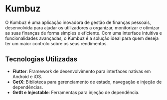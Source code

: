 # Kumbuz

O Kumbuz é uma aplicação inovadora de gestão de finanças pessoais, desenvolvida para ajudar os utilizadores a organizar,
monitorizar e otimizar as suas finanças de forma simples e eficiente. Com uma interface intuitiva e funcionalidades
avançadas, o Kumbuz é a solução ideal para quem deseja ter um maior controlo sobre os seus rendimentos.

## Tecnologias Utilizadas

- **Flutter**: Framework de desenvolvimento para interfaces nativas em Android e iOS.
- **GetX**: Biblioteca para gerenciamento de estado, navegação e injeção de dependências.
- **GetIt e Injectable**: Ferramentas para injeção de dependência.

